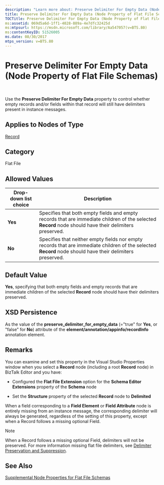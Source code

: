 ```yaml
---
description: "Learn more about: Preserve Delimiter For Empty Data (Node Property of Flat File Schemas)"
title: Preserve Delimiter For Empty Data (Node Property of Flat File Schemas)
TOCTitle: Preserve Delimiter For Empty Data (Node Property of Flat File Schemas)
ms:assetid: 069d5a6d-1ff1-4028-889a-4e7dfc32425d
ms:mtpsurl: https://msdn.microsoft.com/library/Aa547057(v=BTS.80)
ms:contentKeyID: 51526005
ms.date: 08/30/2017
mtps_version: v=BTS.80
---
```


# Preserve Delimiter For Empty Data (Node Property of Flat File Schemas)

 

Use the **Preserve Delimiter For Empty Data** property to control whether empty records and/or fields within that record will still have delimiters present in instance messages.

## Applies to Nodes of Type

[Record](record-node-properties.md)

## Category

Flat File

## Allowed Values

<table>
<thead>
<tr class="header">
<th>Drop-down list choice</th>
<th>Description</th>
</tr>
</thead>
<tbody>
<tr class="odd">
<td><strong>Yes</strong></td>
<td>Specifies that both empty fields and empty records that are immediate children of the selected <strong>Record</strong> node should have their delimiters preserved.</td>
</tr>
<tr class="even">
<td><strong>No</strong></td>
<td>Specifies that neither empty fields nor empty records that are immediate children of the selected <strong>Record</strong> node should have their delimiters preserved.</td>
</tr>
</tbody>
</table>


## Default Value

**Yes**, specifying that both empty fields and empty records that are immediate children of the selected **Record** node should have their delimiters preserved.

## XSD Persistence

As the value of the **preserve\_delimiter\_for\_empty\_data** (="true" for **Yes**, or "false" for **No**) attribute of the **element/annotation/appinfo/recordInfo** annotation element.

## Remarks

You can examine and set this property in the Visual Studio Properties window when you select a **Record** node (including a root **Record** node) in BizTalk Editor and you have:

  - Configured the **Flat File Extension** option for the **Schema Editor Extensions** property of the **Schema** node

  - Set the **Structure** property of the selected **Record** node to **Delimited**

When a field corresponding to a **Field Element** or **Field Attribute** node is entirely missing from an instance message, the corresponding delimiter will always be generated, regardless of the setting of this property, except when a Record follows a missing optional Field.


> [!NOTE]
> <P>When a Record follows a missing optional Field, delimiters will not be preserved. For more information missing flat file delimiters, see <A href="/biztalk/core/delimiter-preservation-and-suppression">Delimiter Preservation and Suppression</A>.</P>



## See Also

[Supplemental Node Properties for Flat File Schemas](supplemental-node-properties-for-flat-file-schemas.md)